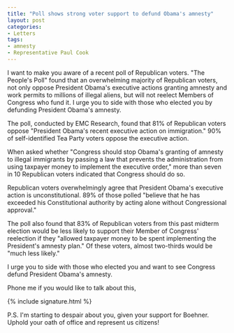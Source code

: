 ```yaml
---
title: "Poll shows strong voter support to defund Obama's amnesty"
layout: post
categories:
- Letters
tags:
- amnesty
- Representative Paul Cook
---
```


I want to make you aware of a recent poll of Republican voters. "The People's Poll" found that an overwhelming majority of Republican voters, not only oppose President Obama's executive actions granting amnesty and work permits to millions of illegal aliens, but will not reelect Members of Congress who fund it. I urge you to side with those who elected you by defunding President Obama's amnesty.

The poll, conducted by EMC Research, found that 81% of Republican voters oppose "President Obama's recent executive action on immigration." 90% of self-identified Tea Party voters oppose the executive action.

When asked whether "Congress should stop Obama's granting of amnesty to illegal immigrants by passing a law that prevents the administration from using taxpayer money to implement the executive order," more than seven in 10 Republican voters indicated that Congress should do so.

Republican voters overwhelmingly agree that President Obama's executive action is unconstitutional. 89% of those polled "believe that he has exceeded his Constitutional authority by acting alone without Congressional approval."

The poll also found that 83% of Republican voters from this past midterm election would be less likely to support their Member of Congress' reelection if they "allowed taxpayer money to be spent implementing the President's amnesty plan." Of these voters, almost two-thirds would be "much less likely."

I urge you to side with those who elected you and want to see Congress defund President Obama's amnesty.

Phone me if you would like to talk about this,

{% include signature.html %}

P.S. I'm starting to despair about you, given your support for Boehner. Uphold your oath of office and represent us citizens!